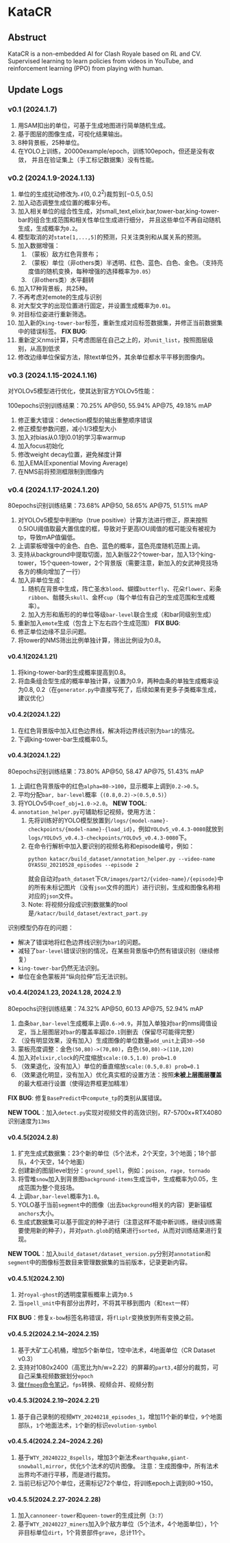 # KataCR
## Abstruct
KataCR is a non-embedded AI for Clash Royale based on RL and CV. Supervised learning to learn policies from videos in YouTube, and reinforcement learning (PPO) from playing with human.

## Update Logs

### v0.1 (2024.1.7)
1. 用SAM扣出的单位，可基于生成地图进行简单随机生成。
2. 基于图层的图像生成，可视化结果输出。
3. 8种背景板，25种单位。
4. 在YOLO上训练，20000example/epoch，训练100epoch，但还是没有收敛，
   并且在验证集上（手工标记数据集）没有性能。

### v0.2 (2024.1.9-2024.1.13)
1. 单位的生成扰动修改为$\mathcal{N}(0,0.2^2)$裁剪到$[-0.5,0.5]$
2. 加入动态调整生成位置的概率分布。
3. 加入相关单位的组合性生成，对small_text,elixir,bar,tower-bar,king-tower-bar的组合生成范围和相关性单位生成进行细分，
   并且这些单位不再自动随机生成，生成概率为`0.2`。
4. 模型取消的对`state[1,...,5]`的预测，只关注类别和从属关系的预测。
5. 加入数据增强：
   1. （蒙板）敌方红色背景布；
   2. （蒙板）单位（非others类）半透明、红色、蓝色、白色、金色。（支持亮度值的随机变换，每种增强的选择概率为`0.05`）
   3. （非others类）水平翻转
6. 加入17种背景板，共25种。
7. 不再考虑对emote的生成与识别
8. 对大型文字的出现位置进行固定，并设置生成概率为`0.01`。
9. 对目标位姿进行重新筛选。
10. 加入新的`king-tower-bar`标签，重新生成对应标签数据集，并修正当前数据集中的错误标签。
**FIX BUG**:
1. 重新定义nms计算，只考虑图层在自己之上的，对`unit_list`，按照图层级别，从高到低求
2. 修改边缘单位保留方法，除text单位外，其余单位都水平平移到图像内。

### v0.3 (2024.1.15-2024.1.16)
对YOLOv5模型进行优化，使其达到官方YOLOv5性能：

100epochs识别训练结果：70.25% AP@50, 55.94% AP@75, 49.18% mAP
1. 修正重大错误：detection模型的输出重整顺序错误
2. 修正模型参数问题，减小1/3模型大小
3. 加入对bias从0.1到0.01的学习率warmup
4. 加入focus初始化
5. 修改weight decay位置，避免梯度计算
6. 加入EMA(Exponential Moving Average)
7. 在NMS前将预测框限制到图像内


### v0.4 (2024.1.17-2024.1.20)
80epochs识别训练结果：73.68% AP@50, 58.65% AP@75, 51.51% mAP
1. 对YOLOv5模型中判断tp（true positive）计算方法进行修正，原来按照0.5IOU阈值取最大置信度的框，导致对于更高IOU阈值的框可能没有被视为tp，导致mAP值偏低。
2. 上调蒙板增强中的金色、白色、蓝色的概率，蓝色亮度随机范围上调。
3. 支持从background中提取切面，加入新版22个tower-bar，加入13个king-tower，15个queen-tower，2个背景版（需要注意，新加入的女武神竞技场各方的横向增加了一行）
4. 加入非单位生成：
   1. 随机在背景中生成，阵亡圣水`blood`、蝴蝶`butterfly`、花朵`flower`、彩条`ribbon`、骷髅头`skull`、金杯`cup`（每个单位有自己的生成范围和生成概率）。
   2. 加入方形和盾形的的单位等级`bar-level`联合生成（和bar同级别生成）
5. 重新加入`emote`生成（包含上下左右四个生成范围）
**FIX BUG**:
1. 修正单位边缘不显示问题。
2. 将tower的NMS筛出比例单独计算，筛出比例设为0.8。

#### v0.4.1(2024.1.21)
1. 将king-tower-bar的生成概率提高到0.8。
2. 将血条组合型生成的概率单独计算，设置为0.9，两种血条的单独生成概率设为0.8, 0.2（在`generator.py`中直接写死了，后续如果有更多子类概率生成，建议优化）

#### v0.4.2(2024.1.22)
1. 在红色背景版中加入红色边界线，解决将边界线识别为`bar1`的情况。
2. 下调king-tower-bar生成概率0.5。

#### v0.4.3(2024.1.22)
80epochs识别训练结果：73.80% AP@50, 58.47 AP@75, 51.43% mAP
1. 上调红色背景版中的红色`alpha=80->100`，显示概率上调到`0.2->0.5`。
2. 平均分配`bar, bar-level`概率（`(0.8,0.2)->(0.5,0.5)`）
3. 将YOLOv5中`coef_obj=1.0->2.0`。
**NEW TOOL**:
1. `annotation_helper.py`可辅助标记视频，使用方法：
   1. 先将训练好的YOLO模型放置到`/logs/{model-name}-checkpoints/{model-name}-{load_id}`，例如`YOLOv5_v0.4.3-0080`就放到`logs/YOLOv5_v0.4.3-checkpoints/YOLOv5_v0.4.3-0080`下。
   2. 在命令行解析中加入要识别的视频名称和episode编号，例如：
      ```shell
      python katacr/build_dataset/annotation_helper.py --video-name OYASSU_20210528_episodes --episode 2
      ```
      就会自动对`path_dataset`下`CR/images/part2/{video-name}/{episode}`中的所有未标记图片（没有`json`文件的图片）进行识别，生成和图像名称相对应的`json`文件。
   3. Note: 将视频分段成识别数据集的tool是`/katacr/build_dataset/extract_part.py`

识别模型仍存在的问题：

- 解决了错误地将红色边界线识别为`bar1`的问题。
- 减轻了`bar-level`错误识别的情况，在某些背景版中仍然有错误识别（继续修复）
- `king-tower-bar`仍然无法识别。
- 单位在金色蒙板并“纵向拉伸”后无法识别。

#### v0.4.4(2024.1.23, 2024.1.28, 2024.2.1)
80epochs识别训练结果：74.32% AP@50, 60.13 AP@75, 52.94% mAP
1. 血条`bar,bar-level`生成概率上调`0.6->0.9`，并加入单独对`bar`的nms阈值设定，当上层图层对`bar`的覆盖率超过`0.1`则删去（保留尽可能得完整）
2. （没有明显效果，没有加入）生成图像的单位数量`add_unit`上调`30->50`
3. 蒙板亮度调整：金色`(50,80)->(70,80)`，白色`(50,80)->(110,120)`
4. 加入对`elixir,clock`的尺度缩放`scale:(0.5,1.0) prob=1.0`
5. （效果退化，没有加入）单位的垂直缩放`scale:(0.5,0.8) prob=0.1`
6. （效果退化明显，没有加入）优化真实框的设置方法：按照**未被上层图层覆盖**的最大框进行设置（使得边界框更加精准）

**FIX BUG**: 修复`BasePredict`中`compute_tp`的类别从属错误。

**NEW TOOL**：加入`detect.py`实现对视频文件的高效识别，R7-5700x+RTX4080识别速度为`13ms`

#### v0.4.5(2024.2.8)
1. 扩充生成式数据集：23个新的单位（5个法术，2个天空，3个地面；18个部队，4个天空，14个地面）
2. 创建新的图层level划分：`ground_spell`，例如：`poison, rage, tornado`
3. 将雪堆`snow`加入到背景图`background-items`生成当中，生成概率为0.05，生成范围为整个竞技场。
4. 上调`bar,bar-level`概率为`1.0`。
5. YOLO基于当前`segment`中的图像（出去`background`相关的内容）更新锚框`anchors`大小。
6. 生成式数据集可以基于固定的种子进行（注意这样不能中断训练，继续训练需要使用新的种子），并对`path.glob`的结果进行`sorted`，从而对训练结果进行复现。

**NEW TOOL**：加入`build_dataset/dataset_version.py`分别对`annotation`和`segment`中的图像标签数目来管理数据集的当前版本，记录更新内容。

#### v0.4.5.1(2024.2.10)
1. 对`royal-ghost`的透明度蒙板概率上调为`0.5`
2. 当`spell_unit`中有部分出界时，不将其平移到图内（和`text`一样）

**FIX BUG**：修复`x-bow`标签名称错误，将`fliplr`变换放到所有变换之前。

#### v0.4.5.2(2024.2.14~2024.2.15)
1. 基于大矿工心机桶，增加5个新单位，1空中法术，4地面单位（CR Dataset v0.3）
2. 支持对1080x2400（高宽比为h/w=2.22）的屏幕的`part3,4`部分的裁剪，可自己采集视频数据划分`epoch`
3. [做`ffmpeg`命令笔记](https://wty-yy.xyz/posts/50944/)，`fps`转换、视频合并、视频分割

#### v0.4.5.3(2024.2.19~2024.2.21)
1. 基于自己录制的视频`WTY_20240218_episodes_1`，增加11个新的单位，`9`个地面部队，`1`个地面法术，`1`个新的标识`evolution-symbol`

#### v0.4.5.4(2024.2.24~2024.2.26)
1. 基于`WTY_20240222_8spells`，增加3个新法术`earthquake,giant-snowball,mirror`，优化`5`个法术的切片图像。
   注意：生成图像中，所有法术出界均不进行平移，而是进行裁剪。
2. 当前已标记70个单位，还需标记72个单位，将训练epoch上调到80->150。

#### v0.4.5.5(2024.2.27-2024.2.28)
1. 加入`cannoneer-tower`和`queen-tower`的生成比例（`3:7`）
2. 基于`WTY_20240227_miners`加入9个敌方单位（5个法术，4个地面单位），1个非目标单位`dirt`，1个背景部件`grave`，总计11个。